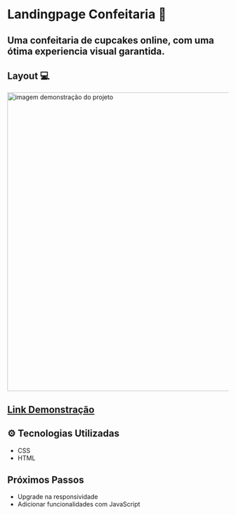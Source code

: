 # Landingpage Confeitaria 🧁

## Uma confeitaria de cupcakes online, com uma ótima experiencia visual garantida.


## Layout 💻
<img src="" alt="imagem demonstração do projeto" width="680" >

## [Link Demonstração](https://the-best-cupcake.vercel.app/)

## ⚙️ Tecnologias Utilizadas 
- CSS
- HTML

## Próximos Passos 
- Upgrade na responsividade
- Adicionar funcionalidades com JavaScript
